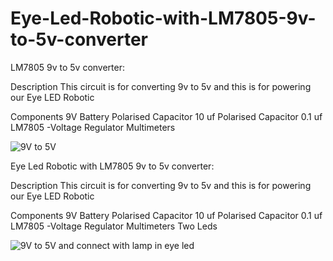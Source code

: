 # Eye-Led-Robotic-with-LM7805-9v-to-5v-converter

LM7805 9v to 5v converter:

Description
This circuit is for converting 9v to 5v and this is for powering our Eye LED Robotic

Components
9V Battery
Polarised Capacitor 10 uf
Polarised Capacitor 0.1 uf
LM7805 -Voltage Regulator
Multimeters

![9V to 5V](https://user-images.githubusercontent.com/85967188/127322625-9ff01e50-4db8-4f10-9725-b9437a4e5702.JPG)


Eye Led Robotic with LM7805 9v to 5v converter:

Description
This circuit is for converting 9v to 5v and this is for powering our Eye LED Robotic

Components
9V Battery
Polarised Capacitor 10 uf
Polarised Capacitor 0.1 uf
LM7805 -Voltage Regulator
Multimeters
Two Leds

![9V to 5V and connect with lamp in eye led](https://user-images.githubusercontent.com/85967188/127322849-ffc930a2-e9ad-4ad2-b820-9588af117c65.JPG)
